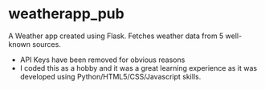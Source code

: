 # weatherapp_pub
A Weather app created using Flask. Fetches weather data from 5 well-known sources.

* API Keys have been removed for obvious reasons
* I coded this as a hobby and it was a great learning experience as it was developed using Python/HTML5/CSS/Javascript skills.
